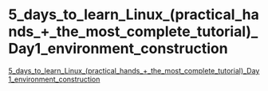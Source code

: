 # 5_days_to_learn_Linux_(practical_hands_+_the_most_complete_tutorial)_Day1_environment_construction
[5_days_to_learn_Linux_(practical_hands_+_the_most_complete_tutorial)_Day1_environment_construction](https://aiwithcloud.com/2022/09/14/5_days_to_learn_linux_practical_hands__the_most_complete_tutorial_day1_environment_construction/)